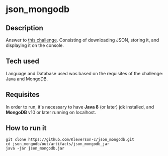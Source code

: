 # json_mongodb

## Description
Answer to [this challenge](https://gitlab.com/fprates/automata/-/issues/6).
Consisting of downloading JSON, storing it, and displaying it on the console.

## Tech used
Language and Database used was based on the requisites of the challenge: Java and MongoDB.

## Requisites
In order to run, it's necessary to have **Java 8** (or later) jdk installed, and **MongoDB** v10 or later running on localhost.

## How to run it
```
git clone https://github.com/Kleverson-c/json_mongodb.git
cd json_mongodb/out/artifacts/json_mongodb_jar  
java -jar json_mongodb.jar
```
